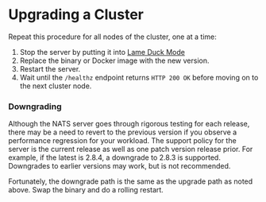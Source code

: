 # Upgrading a Cluster

Repeat this procedure for all nodes of the cluster, one at a time:
1. Stop the server by putting it into [Lame Duck Mode](https://docs.nats.io/running-a-nats-service/nats_admin/lame_duck_mode)
2. Replace the binary or Docker image with the new version.
3. Restart the server.
4. Wait until the `/healthz` endpoint returns `HTTP 200 OK` before moving on to the next cluster node.

### Downgrading

Although the NATS server goes through rigorous testing for each release, there may be a need to revert to the previous version if you observe a performance regression for your workload. The support policy for the server is the current release as well as one patch version release prior. For example, if the latest is 2.8.4, a downgrade to 2.8.3 is supported. Downgrades to earlier versions may work, but is not recommended.

Fortunately, the downgrade path is the same as the upgrade path as noted above. Swap the binary and do a rolling restart.
